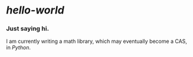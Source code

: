 # _hello-world_
### Just saying hi.

I am currently writing a math library, which may eventually become a CAS, in _Python_.
